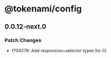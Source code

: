 # @tokenami/config

## 0.0.12-next.0

### Patch Changes

- f704276: Add responsive+selector types for CI
